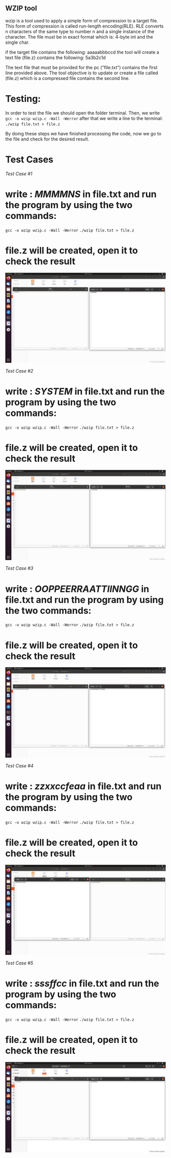 
## WZIP tool

wzip is a tool used to apply a simple form of compression to a target file. This form of compression is called run-length encoding(RLE). RLE converts n characters of the same type to number n and a single instance of the character. The file must be in exact format which is: 4-byte int and the single char.

if the target file contains the following:
aaaaabbbccd
the tool will create a text file (file.z) contains the following:
5a3b2c1d

The text file that must be provided for the pc ("file.txt") contains the first line provided above. The tool objective is to update or create a file called (file.z) which is a compressed file contains the second line.

# Testing:
In order to test the file we should open the folder terminal. Then, we write 
`gcc -o wzip wzip.c -Wall -Werror`
after that we write a line to the terminal:
`./wzip file.txt > file.z`

By doing these steps we have finished processing the code, now we go to the file and check for the desired result.

# Test Cases

*Test Case #1*
# write : *MMMMNS* in file.txt and run the program by using the two commands:
`gcc -o wzip wzip.c -Wall -Werror`
`./wzip file.txt > file.z`
# file.z will be created, open it to check the result
![](https://github.com/MahmoudKamal01/OS-project-1/blob/main/ZIP/OS%20TEST%20CASES/1.jpg)

*Test Case #2*
# write : *SYSTEM* in file.txt and run the program by using the two commands:
`gcc -o wzip wzip.c -Wall -Werror`
`./wzip file.txt > file.z`
# file.z will be created, open it to check the result
![](https://github.com/MahmoudKamal01/OS-project-1/blob/main/ZIP/OS%20TEST%20CASES/2.jpg)

*Test Case #3*
# write : *OOPPEERRAATTIINNGG* in file.txt and run the program by using the two commands:
`gcc -o wzip wzip.c -Wall -Werror`
`./wzip file.txt > file.z`
# file.z will be created, open it to check the result
![](https://github.com/MahmoudKamal01/OS-project-1/blob/main/ZIP/OS%20TEST%20CASES/3.jpg)

*Test Case #4*
# write : *zzxxccfeaa* in file.txt and run the program by using the two commands:
`gcc -o wzip wzip.c -Wall -Werror`
`./wzip file.txt > file.z`
# file.z will be created, open it to check the result
![](https://github.com/MahmoudKamal01/OS-project-1/blob/main/ZIP/OS%20TEST%20CASES/4.jpg)

*Test Case #5*
# write : *sssffcc* in file.txt and run the program by using the two commands:
`gcc -o wzip wzip.c -Wall -Werror`
`./wzip file.txt > file.z`
# file.z will be created, open it to check the result
![](https://github.com/MahmoudKamal01/OS-project-1/blob/main/ZIP/OS%20TEST%20CASES/5.jpg)

